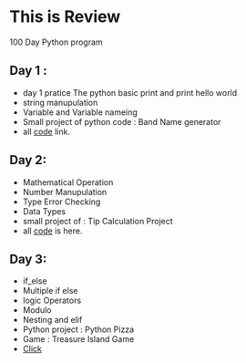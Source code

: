 # This is Review
100 Day Python program

## Day 1 :
* day 1 pratice The python basic print and print hello world
* string manupulation 
* Variable and Variable nameing
* Small project of python code : Band Name generator
* all [code](https://github.com/Arjun-murmu/100-Days-of-Code-The-Complete-Python-Pro-Bootcamp/tree/main/DAY%201) link.

## Day 2:
* Mathematical Operation
* Number Manupulation
* Type Error Checking
* Data Types
* small project of : Tip Calculation Project
* all [code](https://github.com/Arjun-murmu/100-Days-of-Code-The-Complete-Python-Pro-Bootcamp/tree/main/DAY%202) is here.

## Day 3:
* if_else
* Multiple if else
* logic Operators
* Modulo
* Nesting and elif
* Python project : Python Pizza 
* Game : Treasure Island Game
* [Click](https://github.com/Arjun-murmu/100-Days-of-Code-The-Complete-Python-Pro-Bootcamp/tree/main/DAY%203)
